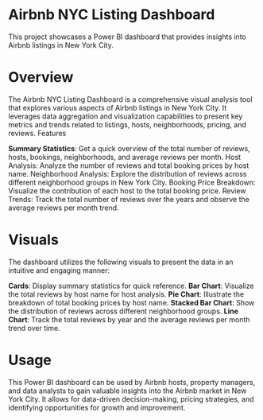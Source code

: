 
# Airbnb NYC Listing Dashboard
This project showcases a Power BI dashboard that provides insights into Airbnb listings in New York City.
# Overview
The Airbnb NYC Listing Dashboard is a comprehensive visual analysis tool that explores various aspects of Airbnb listings in New York City. It leverages data aggregation and visualization capabilities to present key metrics and trends related to listings, hosts, neighborhoods, pricing, and reviews.
Features

**Summary Statistics**: Get a quick overview of the total number of reviews, hosts, bookings, neighborhoods, and average reviews per month.
Host Analysis: Analyze the number of reviews and total booking prices by host name.
Neighborhood Analysis: Explore the distribution of reviews across different neighborhood groups in New York City.
Booking Price Breakdown: Visualize the contribution of each host to the total booking price.
Review Trends: Track the total number of reviews over the years and observe the average reviews per month trend.

# Visuals
The dashboard utilizes the following visuals to present the data in an intuitive and engaging manner:

**Cards**: Display summary statistics for quick reference.
**Bar Chart**: Visualize the total reviews by host name for host analysis.
**Pie Chart**: Illustrate the breakdown of total booking prices by host name.
**Stacked Bar Chart**: Show the distribution of reviews across different neighborhood groups.
**Line Chart**: Track the total reviews by year and the average reviews per month trend over time.

# Usage
This Power BI dashboard can be used by Airbnb hosts, property managers, and data analysts to gain valuable insights into the Airbnb market in New York City. It allows for data-driven decision-making, pricing strategies, and identifying opportunities for growth and improvement.
